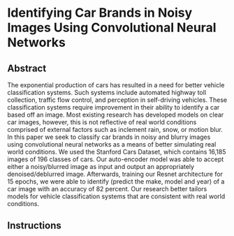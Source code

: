 # Identifying Car Brands in Noisy Images Using Convolutional Neural Networks

## Abstract

The exponential production of cars has resulted in a need for better vehicle classification systems. Such systems include automated highway toll collection, traffic flow control, and perception in self-driving vehicles. These classification systems require improvement in their ability to identify a car based off an image. Most existing research has developed models on clear car images, however, this is not reflective of real world conditions comprised of external factors such as inclement rain, snow, or motion blur. In this paper we seek to classify car brands in noisy and blurry images using convolutional neural networks as a means of better simulating real world conditions. We used the Stanford Cars Dataset, which contains 16,185 images of 196 classes of cars. Our auto-encoder model was able to accept either a noisy/blurred image as input and output an appropriately denoised/deblurred image. Afterwards, training our Resnet architecture for 15 epochs, we were able to identify (predict the make, model and year) of a car image with an accuracy of 82 percent. Our research better tailors models for vehicle classification systems that are consistent with real world conditions.

## Instructions

